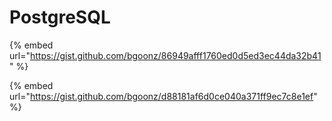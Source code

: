 # PostgreSQL

{% embed url="https://gist.github.com/bgoonz/86949afff1760ed0d5ed3ec44da32b41" %}

{% embed url="https://gist.github.com/bgoonz/d88181af6d0ce040a371ff9ec7c8e1ef" %}
